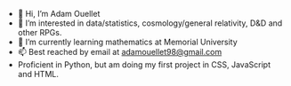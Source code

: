 - 👋 Hi, I’m Adam Ouellet
- 👀 I’m interested in data/statistics, cosmology/general relativity, D&D and other RPGs. 
- 🌱 I’m currently learning mathematics at Memorial University
- 📫 Best reached by email at adamouellet98@gmail.com
- Proficient in Python, but am doing my first project in CSS, JavaScript and HTML.

